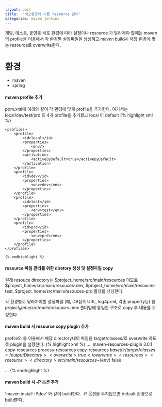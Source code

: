 ```yaml
---
layout: post
title:  "배포환경에 따른 resource 관리"
categories: maven jenkins
---
```

개발, 테스트, 운영등 배포 환경에 따라 설정이나 resource 가 달라져야 할때는 maven의 profile을 이용해서 
각 환경별 설정파일을 생성하고 maven build시 해당 환경에 맞는 resource로 overwrite한다.

# 환경
* maven
* spring

#### maven profile 추가
pom.xml에 아래와 같이  각 환경에 맞게 profile을 추가한다. 
여기서는 local/dev/test/prd 의 4개 profile을 추가했고 local 이 default
    {% highlight xml %}
        	
	<profiles>
        <profile>
            <id>local</id>
            <properties>
                <env/>
            </properties>
            <activation>
            	<activeByDefault>true</activeByDefault>
            </activation>
        </profile>
        <profile>
            <id>dev</id>
            <properties>
                <env>dev</env>
            </properties>
        </profile>
        <profile>
            <id>test</id>
            <properties>
                <env>test</env>
            </properties>
        </profile>
        <profile>
            <id>prd</id>
            <properties>
                <env>prd</env>
            </properties>
        </profile>
	</profiles>
	
    {% endhighlight %}

	
#### resource 파일 관리를 위한 diretory 생성 및 설정파일 copy
 원래 resouce directory는 $project_home/src/main/resources 이므로 $project_home/src/main/resouces-dev, $project_home/src/main/resouces-test, $project_home/src/main/resouces-prd 폴더를 생성한다.
 
 각 환경별로 달라져야할 설정파일 (예, DB접속 URL,  log4j.xml, 각종 property등) 을 $project_home/src/main/resouces-$env 폴더밑에 동일한 구조로 copy 후 내용을 수정한다.
 
 
#### maven build 시 resource copy plugin 추가
 profile의 <env> 를 이용해서 해당 directory내의 파일을 target/classes/로 overwrite 하도록 plugin을 설정한다.
     {% highlight xml %}
        	<build>
			....
 		<plugins>
			 <plugin>
		        <artifactId>maven-resources-plugin</artifactId>
		        <version>3.0.1</version>
		        <executions>
		          <execution>
		            <id>copy-resources</id>
		            <phase>process-resources</phase>
		            <goals>
		              <goal>copy-resources</goal>
		            </goals>
		            <configuration>
		              <outputDirectory>${basedir}/target/classes</outputDirectory>
		              <overwrite>true</overwrite>
		              <resources>          
		                  <resource>
			                <directory>src/main/resources-${env}</directory>
			                <filtering>false</filtering>
		                </resource>
		              </resources>              
		            </configuration>            
		          </execution>
		        </executions>
		      </plugin>
			  ...
     {% endhighlight %}
 
 #### maven build 시 -P 옵션 추가
'maven install -Pdev'  와 같이 build한다. -P 옵션을 주지않으면 default 환경으로 build한다.

	 